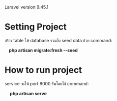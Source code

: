 Laravel version 9.45.1

<h1>Setting Project</h1>

 สร้าง table ให้ database รวมถึง seed data ด้วย command:
 
 <b>&emsp;php artisan migrate:fresh --seed</b>
 
<h1>How to run project</h1>
 
 service จะให้ port 8000 รันโดยใช้ command:

  <b>&emsp; php artisan serve</b>
